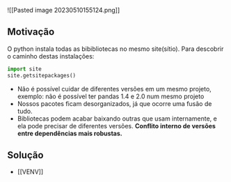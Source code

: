 
![[Pasted image 20230510155124.png]]

## Motivação

O python instala todas as bibibliotecas no mesmo site(sítio). Para descobrir o caminho destas instalações:

```py
import site
site.getsitepackages()
```

- Não é possível cuidar de diferentes versões em um mesmo projeto, exemplo: não é possível ter pandas 1.4 e 2.0 num mesmo projeto
- Nossos pacotes ficam desorganizados, já que ocorre uma fusão de tudo.
- Bibliotecas podem acabar baixando outras que usam internamente, e ela pode precisar de diferentes versões. **Conflito interno de versões entre dependências mais robustas.**


## Solução

- [[VENV]]